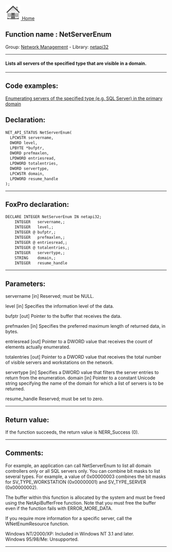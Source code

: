 [<img src="../../images/home.png"> Home ](https://github.com/VFPX/Win32API)  

## Function name : NetServerEnum
Group: [Network Management](../../functions_group.md#Network_Management)  -  Library: [netapi32](../../Libraries.md#netapi32)  
***  


#### Lists all servers of the specified type that are visible in a domain.
***  


## Code examples:
[Enumerating servers of the specified type (e.g. SQL Server) in the primary domain](../../samples/sample_165.md)  

## Declaration:
```foxpro  
NET_API_STATUS NetServerEnum(
  LPCWSTR servername,
  DWORD level,
  LPBYTE *bufptr,
  DWORD prefmaxlen,
  LPDWORD entriesread,
  LPDWORD totalentries,
  DWORD servertype,
  LPCWSTR domain,
  LPDWORD resume_handle
);  
```  
***  


## FoxPro declaration:
```foxpro  
DECLARE INTEGER NetServerEnum IN netapi32;
	INTEGER   servername,;
	INTEGER   level,;
	INTEGER @ bufptr,;
	INTEGER   prefmaxlen,;
	INTEGER @ entriesread,;
	INTEGER @ totalentries,;
	INTEGER   servertype,;
	STRING    domain,;
	INTEGER   resume_handle  
```  
***  


## Parameters:
servername 
[in] Reserved; must be NULL. 

level 
[in] Specifies the information level of the data. 

bufptr 
[out] Pointer to the buffer that receives the data. 

prefmaxlen 
[in] Specifies the preferred maximum length of returned data, in bytes. 

entriesread 
[out] Pointer to a DWORD value that receives the count of elements actually enumerated. 

totalentries 
[out] Pointer to a DWORD value that receives the total number of visible servers and workstations on the network. 

servertype 
[in] Specifies a DWORD value that filters the server entries to return from the enumeration. 
domain 
[in] Pointer to a constant Unicode string specifying the name of the domain for which a list of servers is to be returned. 

resume_handle 
Reserved; must be set to zero.   
***  


## Return value:
If the function succeeds, the return value is NERR_Success (0).  
***  


## Comments:
For example, an application can call NetServerEnum to list all domain controllers only or all SQL servers only. You can combine bit masks to list several types. For example, a value of 0x00000003 combines the bit masks for SV_TYPE_WORKSTATION (0x00000001) and SV_TYPE_SERVER (0x00000002).  
  
The buffer within this function is allocated by the system and must be freed using the NetApiBufferFree function. Note that you must free the buffer even if the function fails with ERROR_MORE_DATA.   
  
If you require more information for a specific server, call the WNetEnumResource function.  
  
Windows NT/2000/XP: Included in Windows NT 3.1 and later.  
Windows 95/98/Me: Unsupported.  
  
***  

